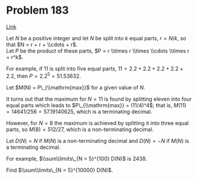 # Problem 183

[Link](https://projecteuler.net/problem=183)

Let $N$ be a positive integer and let $N$ be split into $k$ equal parts, $r = N/k$, so that $N = r + r + \\cdots + r$.  
Let $P$ be the product of these parts, $P = r \\times r \\times \\cdots \\times r = r^k$.

For example, if $11$ is split into five equal parts, $11 = 2.2 + 2.2 + 2.2 + 2.2 + 2.2$, then $P = 2.2^5 = 51.53632$.

Let $M(N) = P\_{\\mathrm{max}}$ for a given value of $N$.

It turns out that the maximum for $N = 11$ is found by splitting eleven into four equal parts which leads to $P\_{\\mathrm{max}} = (11/4)^4$; that is, $M(11) = 14641/256 = 57.19140625$, which is a terminating decimal.

However, for $N = 8$ the maximum is achieved by splitting it into three equal parts, so $M(8) = 512/27$, which is a non-terminating decimal.

Let $D(N) = N$ if $M(N)$ is a non-terminating decimal and $D(N) = -N$ if $M(N)$ is a terminating decimal.

For example, $\\sum\\limits\_{N = 5}^{100} D(N)$ is $2438$.

Find $\\sum\\limits\_{N = 5}^{10000} D(N)$.